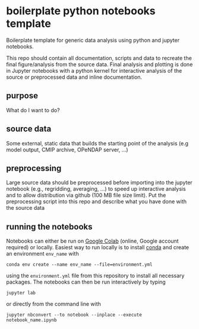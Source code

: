 # boilerplate python notebooks template
Boilerplate template for generic data analysis using python and jupyter notebooks.

This repo should contain all documentation, scripts and data to recreate the final figure/analysis from the source data. Final analysis and plotting is done in Jupyter notebooks with a python kernel for interactive analysis of the source or preprocessed data and inline documentation. 

## purpose
What do I want to do?

## source data
Some external, static data that builds the starting point of the analysis (e.g model output, CMIP archive, OPeNDAP server, ...) 

## preprocessing
Large source data should be preprocessed before importing into the jupyter notebook (e.g., regridding, averaging, ...) to speed up interactive analysis and to allow distribution via github (100 MB file size limit). Put the preprocessing script into this repo and describe what you have done with the source data

## running the notebooks
Notebooks can either be run on [Google Colab](https://colab.research.google.com/) (online, Google account required) or locally. Easiest way to run locally is to install [conda](https://conda.io/projects/conda/en/latest/index.html) 
and create an environment `env_name` with 

```
conda env create --name env_name --file=environment.yml
``` 

using the `environment.yml` file from this repository to install all necessary packages. The notebooks can then be run 
interactively by typing

```
jupyter lab
```

or directly from the command line with

```
jupyter nbconvert --to notebook --inplace --execute notebook_name.ipynb
```


